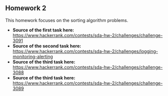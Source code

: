 ## Homework 2
This homework focuses on the sorting algorithm problems.
- **Source of the first task here:** https://www.hackerrank.com/contests/sda-hw-2/challenges/challenge-3091 
- **Source of the second task here:** https://www.hackerrank.com/contests/sda-hw-2/challenges/logging-monitoring-alerting
- **Source of the third task here:** https://www.hackerrank.com/contests/sda-hw-2/challenges/challenge-3088
- **Source of the third task here:** https://www.hackerrank.com/contests/sda-hw-2/challenges/challenge-3089